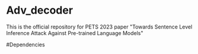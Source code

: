# Adv_decoder
This is the official repository for PETS 2023 paper "Towards Sentence Level Inference Attack Against Pre-trained Language Models"

#Dependencies

